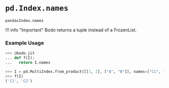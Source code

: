 # `pd.Index.names`

`pandasIndex.names`

!!! info "Important"
Bodo returns a tuple instead of a FrozenList.

### Example Usage

```py
>>> @bodo.jit
... def f(I):
...   return I.names

>>> I = pd.MultiIndex.from_product([[1, 2], ["A", "B"]], names=["C1", "C2"])
>>> f(I)
('C1', 'C2')
```
